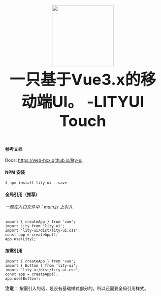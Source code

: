<p align="center">
    <br>
    <a href="https://web-hxx.github.io/lity-ui">
          <img width="200" src="https://cn.vuejs.org/images/logo.svg">
    </a>
    <br>
    <span style="font-size:50px;font-weight:bold">一只基于Vue3.x的移动端UI。 -LITYUI Touch</span>
</p>
<br/>

#### 参考文档

Docs: <a href="https://web-hxx.github.io/lity-ui"> https://web-hxx.github.io/lity-ui </a>  


#### NPM 安装

```
$ npm install lity-ui --save
```
#### 全局引用（推荐）
###### 一般在入口文件中：main.js 上引入

```
import { createApp } from 'vue';
import Lity from 'lity-ui';
import 'lity-ui/dist/lity-ui.css';
const app = createApp();
app.use(Lity);
```
#### 按需引用

```
import { createApp } from 'vue';
import { Button } from 'lity-ui';
import 'lity-ui/dist/lity-ui.css';
const app = createApp();
app.use(Button);
```
<p><strong style="font-weight: 800;">注意：</strong> 按需引入的话，是没有基础样式部分的，所以还需要全局引用样式。</p>
